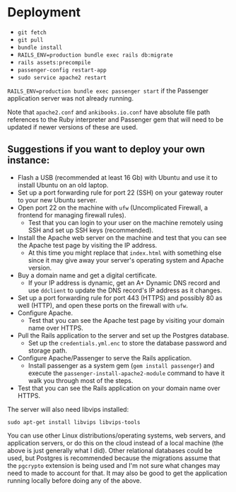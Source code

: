 # Deployment

- `git fetch`
- `git pull`
- `bundle install`
- `RAILS_ENV=production bundle exec rails db:migrate`
- `rails assets:precompile`
- `passenger-config restart-app`
- `sudo service apache2 restart`

`RAILS_ENV=production bundle exec passenger start` if the Passenger application server was not already running.

Note that `apache2.conf` and `ankibooks.io.conf` have absolute file path references to the Ruby interpreter and Passenger gem that will need to be updated if newer versions of these are used.

## Suggestions if you want to deploy your own instance:

- Flash a USB (recommended at least 16 Gb) with Ubuntu and use it to install Ubuntu on an old laptop.
- Set up a port forwarding rule for port 22 (SSH) on your gateway router to your new Ubuntu server.
- Open port 22 on the machine with `ufw` (Uncomplicated Firewall, a frontend for managing firewall rules).
  - Test that you can login to your user on the machine remotely using SSH and set up SSH keys (recommended).
- Install the Apache web server on the machine and test that you can see the Apache test page by visiting the IP address.
  - At this time you might replace that `index.html` with something else since it may give away your server's operating system and Apache version.
- Buy a domain name and get a digital certificate.
  - If your IP address is dynamic, get an A+ Dynamic DNS record and use `ddclient` to update the DNS record's IP address as it changes.
- Set up a port forwarding rule for port 443 (HTTPS) and possibly 80 as well (HTTP), and open these ports on the firewall with `ufw`.
- Configure Apache.
  - Test that you can see the Apache test page by visiting your domain name over HTTPS.
- Pull the Rails application to the server and set up the Postgres database.
  - Set up the `credentials.yml.enc` to store the database password and storage path.
- Configure Apache/Passenger to serve the Rails application.
  - Install passenger as a system gem (`gem install passenger`) and execute the `passenger-install-apache2-module` command to have it walk you through most of the steps.
- Test that you can see the Rails application on your domain name over HTTPS.

The server will also need libvips installed:

```
sudo apt-get install libvips libvips-tools
```

You can use other Linux distributions/operating systems, web servers, and application servers, or do this on the cloud instead of a local machine (the above is just generally what I did). Other relational databases could be used, but Postgres is recommended because the migrations assume that the `pgcrypto` extension is being used and I'm not sure what changes may need to made to account for that. It may also be good to get the application running locally before doing any of the above.
